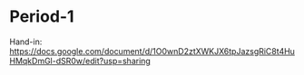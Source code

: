 # Period-1

Hand-in: https://docs.google.com/document/d/1O0wnD2ztXWKJX6tpJazsgRiC8t4HuHMqkDmGl-dSR0w/edit?usp=sharing

